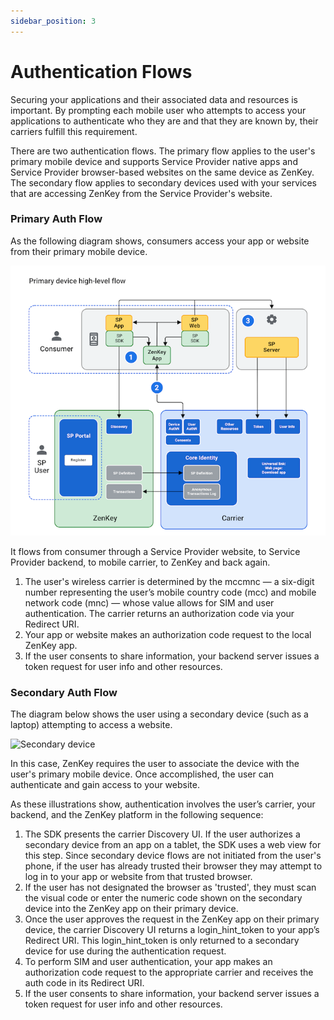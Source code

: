 ```yaml
---
sidebar_position: 3
---
```


# Authentication Flows

Securing your applications and their associated data and resources is important. By prompting each mobile user who attempts to access your applications to authenticate who they are and that they are known by, their carriers fulfill this requirement. 

There are two authentication flows. The primary flow applies to the user's primary mobile device and supports Service Provider native apps and Service Provider browser-based websites on the same device as ZenKey. The secondary flow applies to secondary devices used with your services that are accessing ZenKey from the Service Provider's website.

### Primary Auth Flow

As the following diagram shows, consumers access your app or website from their primary mobile device.

![Primary device](f18ca67-PrimaryDeviceHighLevelFlow.jpeg)

It flows from consumer through a Service Provider website, to Service Provider backend, to mobile carrier, to ZenKey and back again.

1. The user's wireless carrier is determined by the mccmnc — a six-digit number representing the user’s mobile country code (mcc) and mobile network code (mnc) — whose value allows for SIM and user authentication. The carrier returns an authorization code via your Redirect URI.
1. Your app or website makes an authorization code request to the local ZenKey app.
1. If the user consents to share information, your backend server issues a token request for user info and other resources.

### Secondary Auth Flow

The diagram below shows the user using a secondary device (such as a laptop) attempting to access a website.

![Secondary device](https://files.readme.io/a2a7eae-SecondaryDeviceHighLevelFlow.jpeg)

In this case, ZenKey requires the user to associate the device with the user's primary mobile device. Once accomplished, the user can authenticate and gain access to your website.

As these illustrations show, authentication involves the user’s carrier, your backend, and the ZenKey platform in the following sequence:

1. The SDK presents the carrier Discovery UI. If the user authorizes a secondary device from an app on a tablet, the SDK uses a web view for this step. Since secondary device flows are not initiated from the user's phone, if the user has already trusted their browser they may attempt to log in to your app or website from that trusted browser.
1.  If the user has not designated the browser as 'trusted', they must scan the visual code or enter the numeric code shown on the secondary device into the ZenKey app on their primary device.
1. Once the user approves the request in the ZenKey app on their primary device, the carrier Discovery UI returns a login_hint_token to your app’s Redirect URI. This login_hint_token is only returned to a secondary device for use during the authentication request.
1. To perform SIM and user authentication, your app makes an authorization code request to the appropriate carrier and receives the auth code in its Redirect URI.
1. If the user consents to share information, your backend server issues a token request for user info and other resources.